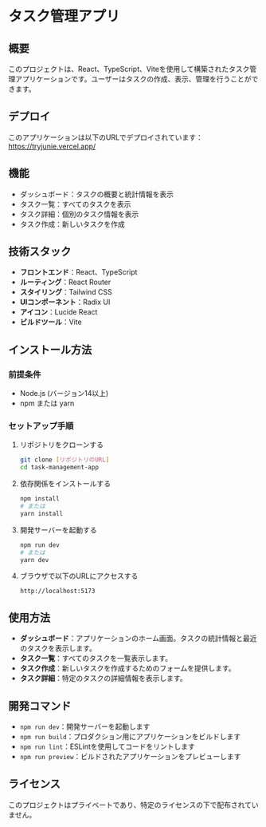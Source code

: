 # タスク管理アプリ

## 概要
このプロジェクトは、React、TypeScript、Viteを使用して構築されたタスク管理アプリケーションです。ユーザーはタスクの作成、表示、管理を行うことができます。

## デプロイ
このアプリケーションは以下のURLでデプロイされています：
https://tryjunie.vercel.app/

## 機能
- ダッシュボード：タスクの概要と統計情報を表示
- タスク一覧：すべてのタスクを表示
- タスク詳細：個別のタスク情報を表示
- タスク作成：新しいタスクを作成

## 技術スタック
- **フロントエンド**：React、TypeScript
- **ルーティング**：React Router
- **スタイリング**：Tailwind CSS
- **UIコンポーネント**：Radix UI
- **アイコン**：Lucide React
- **ビルドツール**：Vite

## インストール方法

### 前提条件
- Node.js (バージョン14以上)
- npm または yarn

### セットアップ手順
1. リポジトリをクローンする
   ```bash
   git clone [リポジトリのURL]
   cd task-management-app
   ```

2. 依存関係をインストールする
   ```bash
   npm install
   # または
   yarn install
   ```

3. 開発サーバーを起動する
   ```bash
   npm run dev
   # または
   yarn dev
   ```

4. ブラウザで以下のURLにアクセスする
   ```
   http://localhost:5173
   ```

## 使用方法
- **ダッシュボード**：アプリケーションのホーム画面。タスクの統計情報と最近のタスクを表示します。
- **タスク一覧**：すべてのタスクを一覧表示します。
- **タスク作成**：新しいタスクを作成するためのフォームを提供します。
- **タスク詳細**：特定のタスクの詳細情報を表示します。

## 開発コマンド
- `npm run dev`：開発サーバーを起動します
- `npm run build`：プロダクション用にアプリケーションをビルドします
- `npm run lint`：ESLintを使用してコードをリントします
- `npm run preview`：ビルドされたアプリケーションをプレビューします

## ライセンス
このプロジェクトはプライベートであり、特定のライセンスの下で配布されていません。
